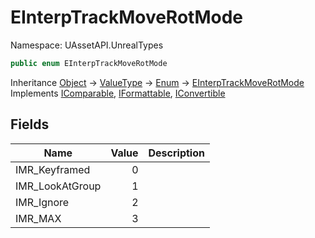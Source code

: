 # EInterpTrackMoveRotMode

Namespace: UAssetAPI.UnrealTypes

```csharp
public enum EInterpTrackMoveRotMode
```

Inheritance [Object](https://docs.microsoft.com/en-us/dotnet/api/system.object) → [ValueType](https://docs.microsoft.com/en-us/dotnet/api/system.valuetype) → [Enum](https://docs.microsoft.com/en-us/dotnet/api/system.enum) → [EInterpTrackMoveRotMode](./uassetapi.unrealtypes.einterptrackmoverotmode.md)<br>
Implements [IComparable](https://docs.microsoft.com/en-us/dotnet/api/system.icomparable), [IFormattable](https://docs.microsoft.com/en-us/dotnet/api/system.iformattable), [IConvertible](https://docs.microsoft.com/en-us/dotnet/api/system.iconvertible)

## Fields

| Name | Value | Description |
| --- | --: | --- |
| IMR_Keyframed | 0 |  |
| IMR_LookAtGroup | 1 |  |
| IMR_Ignore | 2 |  |
| IMR_MAX | 3 |  |
